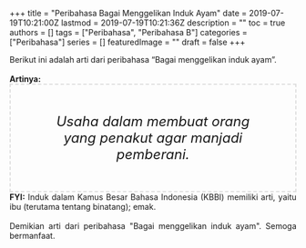 +++
title = "Peribahasa Bagai Menggelikan Induk Ayam"
date = 2019-07-19T10:21:00Z
lastmod = 2019-07-19T10:21:36Z
description = ""
toc = true
authors = []
tags = ["Peribahasa", "Peribahasa B"]
categories = ["Peribahasa"]
series = []
featuredImage = ""
draft = false
+++

<div dir="ltr" style="text-align: left;" trbidi="on"><div style="text-align: justify;">Berikut ini adalah arti dari peribahasa “Bagai menggelikan induk ayam”.</div><br /><div style="text-align: justify;"><b>Artinya:</b></div><div style="border: 2px dashed #ddd; font-size: 24px; height: auto; margin: 0 auto; padding: 50px; text-align: center; width: auto;"><i>Usaha dalam membuat orang yang penakut agar manjadi pemberani.</i></div><div style="text-align: justify;"><b>FYI:</b> Induk dalam Kamus Besar Bahasa Indonesia (KBBI) memiliki arti, yaitu ibu (terutama tentang binatang); emak.<br /><br /></div><div style="text-align: justify;">Demikian arti dari peribahasa "Bagai menggelikan induk ayam". Semoga bermanfaat.</div></div>
